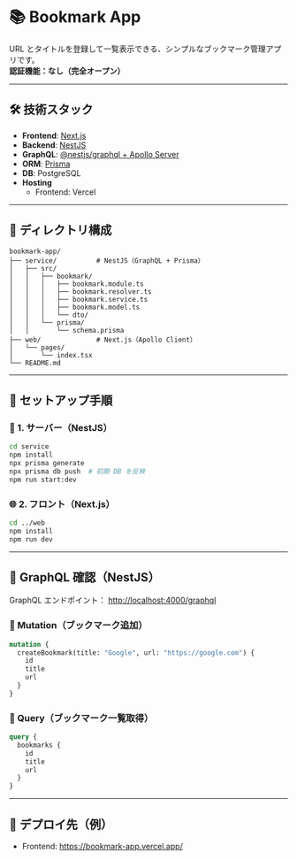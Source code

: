 # 📚 Bookmark App

URL とタイトルを登録して一覧表示できる、シンプルなブックマーク管理アプリです。  
**認証機能：なし（完全オープン）**

---

## 🛠 技術スタック

- **Frontend**: [Next.js](https://nextjs.org/)
- **Backend**: [NestJS](https://nestjs.com/)
- **GraphQL**: [@nestjs/graphql + Apollo Server](https://docs.nestjs.com/graphql/quick-start)
- **ORM**: [Prisma](https://www.prisma.io/)
- **DB**: PostgreSQL
- **Hosting**
  - Frontend: Vercel

---

## 📁 ディレクトリ構成

```
bookmark-app/
├── service/          # NestJS（GraphQL + Prisma）
│   ├── src/
│   │   ├── bookmark/
│   │   │   ├── bookmark.module.ts
│   │   │   ├── bookmark.resolver.ts
│   │   │   ├── bookmark.service.ts
│   │   │   ├── bookmark.model.ts
│   │   │   └── dto/
│   │   └── prisma/
│   │       └── schema.prisma
├── web/              # Next.js（Apollo Client）
│   └── pages/
│       └── index.tsx
└── README.md
```

---

## 🚀 セットアップ手順

### 🔧 1. サーバー（NestJS）

```bash
cd service
npm install
npx prisma generate
npx prisma db push  # 初期 DB を反映
npm run start:dev
```

### 🌐 2. フロント（Next.js）

```bash
cd ../web
npm install
npm run dev
```

---

## 🧪 GraphQL 確認（NestJS）

GraphQL エンドポイント： [http://localhost:4000/graphql](http://localhost:4000/graphql)

### 🎯 Mutation（ブックマーク追加）

```graphql
mutation {
  createBookmark(title: "Google", url: "https://google.com") {
    id
    title
    url
  }
}
```

### 📄 Query（ブックマーク一覧取得）

```graphql
query {
  bookmarks {
    id
    title
    url
  }
}
```

---

## 📡 デプロイ先（例）

- Frontend: https://bookmark-app.vercel.app/
